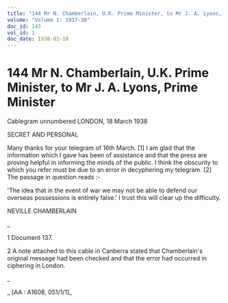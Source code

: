 ```yaml
---
title: "144 Mr N. Chamberlain, U.K. Prime Minister, to Mr J. A. Lyons, Prime Minister"
volume: "Volume 1: 1937-38"
doc_id: 143
vol_id: 1
doc_date: 1938-03-18
---
```


# 144 Mr N. Chamberlain, U.K. Prime Minister, to Mr J. A. Lyons, Prime Minister

Cablegram unnumbered LONDON, 18 March 1938

SECRET AND PERSONAL

Many thanks for your telegram of 16th March. [1] I am glad that the information which I gave has been of assistance and that the press are proving helpful in informing the minds of the public. I think the obscurity to which you refer must be due to an error in decyphering my telegram. [2] The passage in question reads :-

'The idea that in the event of war we may not be able to defend our overseas possessions is entirely false.' I trust this will clear up the difficulty.

NEVILLE CHAMBERLAIN

_

1 Document 137.

2 A note attached to this cable in Canberra stated that Chamberlain's original message had been checked and that the error had occurred in ciphering in London.

_

_ [AA : A1608, 051/1/1]_
